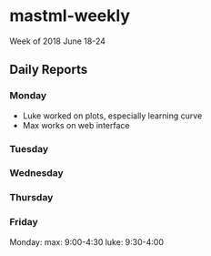 
# mastml-weekly

Week of 2018 June 18-24

## Daily Reports

### Monday

+ Luke worked on plots, especially learning curve
+ Max works on web interface

### Tuesday


### Wednesday


### Thursday


### Friday

Monday: 
max: 9:00-4:30
luke: 9:30-4:00
